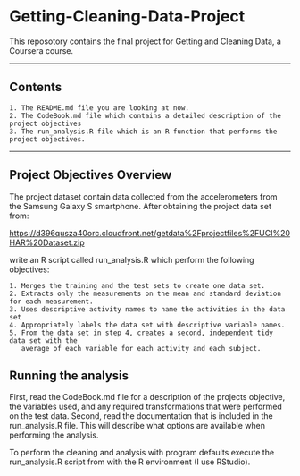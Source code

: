 # Getting-Cleaning-Data-Project
This reposotory contains the final project for Getting and Cleaning Data, a Coursera course.

---

## Contents
    1. The README.md file you are looking at now.
    2. The CodeBook.md file which contains a detailed description of the project objectives
    3. The run_analysis.R file which is an R function that performs the project objectives.
    
---

## Project Objectives Overview

The project dataset contain data collected from the accelerometers from the Samsung Galaxy S smartphone. After obtaining the project data set from:

https://d396qusza40orc.cloudfront.net/getdata%2Fprojectfiles%2FUCI%20HAR%20Dataset.zip

write an R script called run_analysis.R which perform the following objectives:

    1. Merges the training and the test sets to create one data set.
    2. Extracts only the measurements on the mean and standard deviation for each measurement. 
    3. Uses descriptive activity names to name the activities in the data set
    4. Appropriately labels the data set with descriptive variable names. 
    5. From the data set in step 4, creates a second, independent tidy data set with the 
       average of each variable for each activity and each subject.
       
## Running the analysis

First, read the CodeBook.md file for a description of the projects objective, the variables used, 
and any required transformations that were performed on the test data. Second, read the 
documentation that is included in the run_analysis.R file. This will describe what options are 
available when performing the analysis. 

To perform the cleaning and analysis with program defaults execute the run_analysis.R script from
with the R environment (I use RStudio).